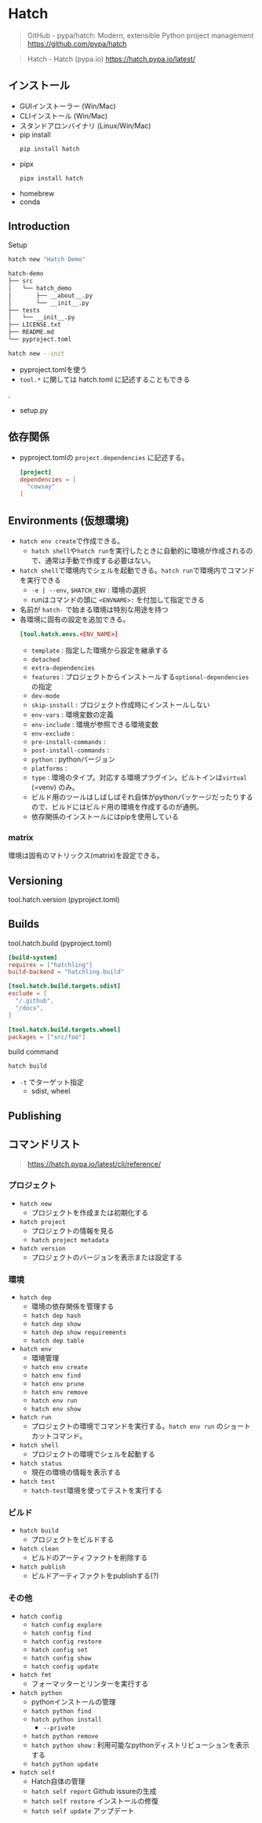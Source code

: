 # Hatch
> GitHub - pypa/hatch: Modern, extensible Python project management
> https://github.com/pypa/hatch

> Hatch - Hatch (pypa.io)
> https://hatch.pypa.io/latest/

## インストール
- GUIインストーラー (Win/Mac)
- CLIインストール (Win/Mac)
- スタンドアロンバイナリ (Linux/Win/Mac)
- pip install
  ```sh
  pip install hatch
  ```
- pipx
  ```sh
  pipx install hatch
  ```
- homebrew
- conda


## Introduction
Setup
```sh
hatch new "Hatch Demo"
```

```txt
hatch-demo
├── src
│   └── hatch_demo
│       ├── __about__.py
│       └── __init__.py
├── tests
│   └── __init__.py
├── LICENSE.txt
├── README.md
└── pyproject.toml
```

```sh
hatch new --init
```

- pyproject.tomlを使う
- `tool.*` に関しては hatch.toml に記述することもできる

.
- setup.py

## 依存関係
- pyproject.tomlの `project.dependencies` に記述する。
  ```toml
  [project]
  dependencies = [
    "cowsay"
  ]
  ```

## Environments (仮想環境)
- `hatch env create`で作成できる。
  - `hatch shell`や`hatch run`を実行したときに自動的に環境が作成されるので、通常は手動で作成する必要はない。
- `hatch shell`で環境内でシェルを起動できる。`hatch run`で環境内でコマンドを実行できる
  - `-e | --env`, `$HATCH_ENV` : 環境の選択
  - runはコマンドの頭に `<ENVNAME>:` を付加して指定できる
- 名前が `hatch-` で始まる環境は特別な用途を持つ
- 各環境に固有の設定を追加できる。
  ```toml
  [tool.hatch.envs.<ENV_NAME>]
  ```
  - `template` : 指定した環境から設定を継承する
  - `detached`
  - `extra-dependencies`
  - `features` : プロジェクトからインストールする`optional-dependencies`の指定
  - `dev-mode`
  - `skip-install` : プロジェクト作成時にインストールしない
  - `env-vars` : 環境変数の定義
  - `env-include` : 環境が参照できる環境変数
  - `env-exclude` :
  - `pre-install-commands` :
  - `post-install-commands` :
  - `python` : pythonバージョン
  - `platforms` :
  - `type` : 環境のタイプ。対応する環境プラグイン。ビルトインは`virtual` (=venv) のみ。
  - ビルド用のツールはしばしばそれ自体がpythonパッケージだったりするので、ビルドにはビルド用の環境を作成するのが通例。
  - 依存関係のインストールにはpipを使用している

### matrix
環境は固有のマトリックス(matrix)を設定できる。


## Versioning
tool.hatch.version (pyproject.toml)

## Builds
tool.hatch.build (pyproject.toml)
```toml
[build-system]
requires = ["hatchling"]
build-backend = "hatchling.build"

[tool.hatch.build.targets.sdist]
exclude = [
  "/.github",
  "/docs",
]

[tool.hatch.build.targets.wheel]
packages = ["src/foo"]
```

build command
```sh
hatch build
```
- `-t` でターゲット指定
  - sdist, wheel


## Publishing



## コマンドリスト
> https://hatch.pypa.io/latest/cli/reference/

### プロジェクト
- `hatch new`
  - プロジェクトを作成または初期化する
- `hatch project`
  - プロジェクトの情報を見る
  - `hatch project metadata`
- `hatch version`
  - プロジェクトのバージョンを表示または設定する

### 環境
- `hatch dep`
  - 環境の依存関係を管理する
  - `hatch dep hash`
  - `hatch dep show`
  - `hatch dep show requirements`
  - `hatch dep table`
- `hatch env`
  - 環境管理
  - `hatch env create`
  - `hatch env find`
  - `hatch env prune`
  - `hatch env remove`
  - `hatch env run`
  - `hatch env show`
- `hatch run`
  - プロジェクトの環境でコマンドを実行する。`hatch env run` のショートカットコマンド。
- `hatch shell`
  - プロジェクトの環境でシェルを起動する
- `hatch status`
  - 現在の環境の情報を表示する
- `hatch test`
  - `hatch-test`環境を使ってテストを実行する

### ビルド
- `hatch build`
  - プロジェクトをビルドする
- `hatch clean`
  - ビルドのアーティファクトを削除する
- `hatch publish`
  - ビルドアーティファクトをpublishする(?)

### その他
- `hatch config`
  - `hatch config explore`
  - `hatch config find`
  - `hatch config restore`
  - `hatch config set`
  - `hatch config show`
  - `hatch config update`
- `hatch fmt`
  - フォーマッターとリンターを実行する
- `hatch python`
  - pythonインストールの管理
  - `hatch python find`
  - `hatch python install`
    - `--private`
  - `hatch python remove`
  - `hatch python show` : 利用可能なpythonディストリビューションを表示する
  - `hatch python update`
- `hatch self`
  - Hatch自体の管理
  - `hatch self report` Github issureの生成
  - `hatch self restore` インストールの修復
  - `hatch self update` アップデート

